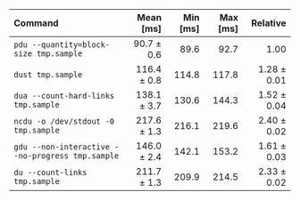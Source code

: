 | Command | Mean [ms] | Min [ms] | Max [ms] | Relative |
|:---|---:|---:|---:|---:|
| `pdu --quantity=block-size tmp.sample` | 90.7 ± 0.6 | 89.6 | 92.7 | 1.00 |
| `dust tmp.sample` | 116.4 ± 0.8 | 114.8 | 117.8 | 1.28 ± 0.01 |
| `dua --count-hard-links tmp.sample` | 138.1 ± 3.7 | 130.6 | 144.3 | 1.52 ± 0.04 |
| `ncdu -o /dev/stdout -0 tmp.sample` | 217.6 ± 1.3 | 216.1 | 219.6 | 2.40 ± 0.02 |
| `gdu --non-interactive --no-progress tmp.sample` | 146.0 ± 2.4 | 142.1 | 153.2 | 1.61 ± 0.03 |
| `du --count-links tmp.sample` | 211.7 ± 1.3 | 209.9 | 214.5 | 2.33 ± 0.02 |
